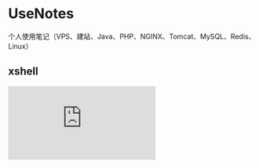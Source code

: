 # UseNotes
个人使用笔记（VPS、建站、Java、PHP、NGINX、Tomcat、MySQL、Redis、Linux）
## xshell
 ![xshell.md](https://github.com/claer-ding/UseNotes/blob/master/xshell.md)

